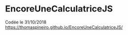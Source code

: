 # EncoreUneCalculatriceJS
Codée le 31/10/2018
https://thomaspineiro.github.io/EncoreUneCalculatriceJS/
